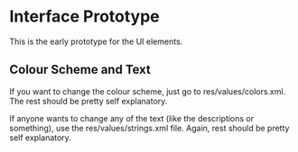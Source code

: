 Interface Prototype
========

This is the early prototype for the UI elements.

Colour Scheme and Text
-----

If you want to change the colour scheme, just go to res/values/colors.xml. The rest should be pretty self explanatory.

If anyone wants to change any of the text (like the descriptions or something), use the res/values/strings.xml file. Again, rest should be pretty self explanatory.